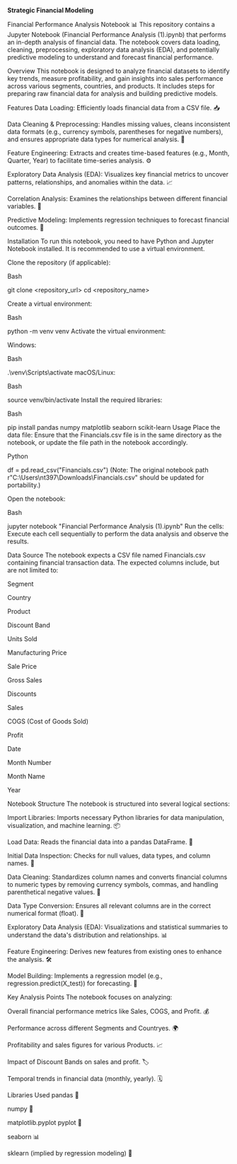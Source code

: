 ****Strategic Financial Modeling****

Financial Performance Analysis Notebook 📊
This repository contains a Jupyter Notebook (Financial Performance Analysis (1).ipynb) that performs an in-depth analysis of financial data. The notebook covers data loading, cleaning, preprocessing, exploratory data analysis (EDA), and potentially predictive modeling to understand and forecast financial performance.

Overview
This notebook is designed to analyze financial datasets to identify key trends, measure profitability, and gain insights into sales performance across various segments, countries, and products. It includes steps for preparing raw financial data for analysis and building predictive models.

Features
Data Loading: Efficiently loads financial data from a CSV file. 📥

Data Cleaning & Preprocessing: Handles missing values, cleans inconsistent data formats (e.g., currency symbols, parentheses for negative numbers), and ensures appropriate data types for numerical analysis. 🧹

Feature Engineering: Extracts and creates time-based features (e.g., Month, Quarter, Year) to facilitate time-series analysis. ⚙️

Exploratory Data Analysis (EDA): Visualizes key financial metrics to uncover patterns, relationships, and anomalies within the data. 📈

Correlation Analysis: Examines the relationships between different financial variables. 🔗

Predictive Modeling: Implements regression techniques to forecast financial outcomes. 🔮

Installation
To run this notebook, you need to have Python and Jupyter Notebook installed. It is recommended to use a virtual environment.

Clone the repository (if applicable):

Bash

git clone <repository_url>
cd <repository_name>


Create a virtual environment:

Bash

python -m venv venv
Activate the virtual environment:

Windows:

Bash

.\venv\Scripts\activate
macOS/Linux:

Bash

source venv/bin/activate
Install the required libraries:

Bash

pip install pandas numpy matplotlib seaborn scikit-learn
Usage
Place the data file: Ensure that the Financials.csv file is in the same directory as the notebook, or update the file path in the notebook accordingly.

Python

df = pd.read_csv("Financials.csv")
(Note: The original notebook path r"C:\\Users\\nt397\\Downloads\\Financials.csv" should be updated for portability.)

Open the notebook:

Bash

jupyter notebook "Financial Performance Analysis (1).ipynb"
Run the cells: Execute each cell sequentially to perform the data analysis and observe the results.

Data Source
The notebook expects a CSV file named Financials.csv containing financial transaction data. The expected columns include, but are not limited to:

Segment

Country

Product

Discount Band

Units Sold

Manufacturing Price

Sale Price

Gross Sales

Discounts

Sales

COGS (Cost of Goods Sold)

Profit

Date

Month Number

Month Name

Year

Notebook Structure
The notebook is structured into several logical sections:

Import Libraries: Imports necessary Python libraries for data manipulation, visualization, and machine learning. 📦

Load Data: Reads the financial data into a pandas DataFrame. 📂

Initial Data Inspection: Checks for null values, data types, and column names. 🧐

Data Cleaning: Standardizes column names and converts financial columns to numeric types by removing currency symbols, commas, and handling parenthetical negative values. 🧼

Data Type Conversion: Ensures all relevant columns are in the correct numerical format (float). 🔢

Exploratory Data Analysis (EDA): Visualizations and statistical summaries to understand the data's distribution and relationships. 📊

Feature Engineering: Derives new features from existing ones to enhance the analysis. 🛠️

Model Building: Implements a regression model (e.g., regression.predict(X_test)) for forecasting. 🧠

Key Analysis Points
The notebook focuses on analyzing:

Overall financial performance metrics like Sales, COGS, and Profit. 💰

Performance across different Segments and Countryes. 🌍

Profitability and sales figures for various Products. 📈

Impact of Discount Bands on sales and profit. 🏷️

Temporal trends in financial data (monthly, yearly). 🗓️

Libraries Used
pandas 🐼

numpy 🔢

matplotlib.pyplot  pyplot 🎨

seaborn 📊

sklearn (implied by regression modeling) 🤖
